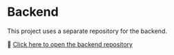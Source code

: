 # Backend

This project uses a separate repository for the backend.

🔗 [Click here to open the backend repository](https://github.com/o-k-e/webshop-backend)